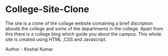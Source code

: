 # College-Site-Clone
The site is a clone of the collage website containing a brief discription aboutb the college and some of the departments in the college. Apart from this there is a college blog which guide you about the campus.
This whole site is created using HTML ,CSS and Javascript.  


Author - Koshal Kumar
